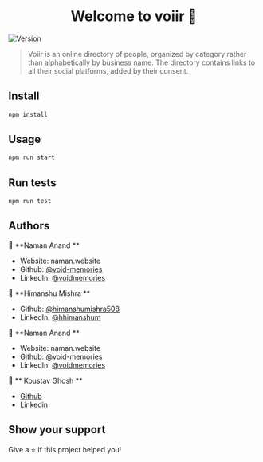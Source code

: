 <h1 align="center">Welcome to voiir 👋</h1>
<p>
  <img alt="Version" src="https://img.shields.io/badge/version-0.0.1-blue.svg?cacheSeconds=2592000" />
</p>

> Voiir is an online directory of people, organized by category rather than alphabetically by business name. The directory contains links to all their social platforms, added by their consent.

## Install

```sh
npm install
```

## Usage

```sh
npm run start
```

## Run tests

```sh
npm run test
```

## Authors

👤 **Naman Anand **

* Website: naman.website
* Github: [@void-memories](https://github.com/void-memories)
* LinkedIn: [@voidmemories](https://linkedin.com/in/voidmemories)

👤 **Himanshu Mishra **

* Github: [@himanshumishra508](https://github.com/himanshumishra508)
* LinkedIn: [@hhimanshum](https://www.linkedin.com/in/hhimanshum)

👤 **Naman Anand **

* Website: naman.website
* Github: [@void-memories](https://github.com/void-memories)
* LinkedIn: [@voidmemories](https://linkedin.com/in/voidmemories)

👤 ** Koustav Ghosh **

* [Github](https://github.com/koustavghosh05)
* [Linkedin](https://www.linkedin.com/in/koustav-ghosh/)

## Show your support

Give a ⭐️ if this project helped you!
